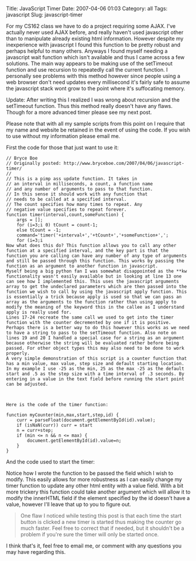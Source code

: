Title: JavaScript Timer
Date: 2007-04-06 01:03
Category: all
Tags: javascript
Slug: javascript-timer

For my CS162 class we have to do a project requiring some AJAX. I've actually
never used AJAX before, and really haven't used javascript other than to
manipulate already existing html information. However despite my inexperience
with javascript I found this function to be pretty robust and perhaps helpful
to many others. Anyways I found myself needing a javascript wait function which
isn't available and thus I came across a few solutions. The main way appears to
be making use of the setTimeout function and use recursion to repeatedly call
the current function. I personally see problems with this method however since
people using a web browser don't need updates every millisecond it's fairly
safe to assume the javascript stack wont grow to the point where it's
suffocating memory.

Update: After writing this I realized I was wrong about recursion and the
setTimeout function. Thus this method really doesn't have any flaws. Though for
a more advanced timer please see my next post.

Please note that with all my sample scripts from this point on I require that
my name and website be retained in the event of using the code. If you wish to
use without my information please email me.

First the code for those that just want to use it:

    // Bryce Boe
    // Originally posted: http://www.bryceboe.com/2007/04/06/javascript-timer/
    //
    // This is a pimp ass update function. It takes in
    // an interval in milliseconds, a count, a function name
    // and any number of arguments to pass to that function.
    // In this sense it should work with any function that
    // needs to be called at a specified interval.
    // The count specifies how many times to repeat. Any
    // negative value specifies to repeat forever.
    function timer(interval,count,someFunction) {
        args = [];
        for (i=3;i 0) tCount = count-1;
        else tCount = -1;
        command='timer('+interval+','+tCount+','+someFunction+',';
        for (i=3;i
    Now what does this do? This function allows you to call any other function at a specified interval, and the key part is that the function you are calling can have any number of any type of arguments and still be passed through this function. This works by passing the function as an argument to another function in javascript.
    Myself being a big python fan I was somewhat disappointed as the **kw functionality wasn't easily available but in looking at line 13 one can see how I implemented this. This uses the javascript arguments array to get the undeclared parameters which are then passed into the function we wish to call by using the javascript apply function. This is essentially a trick because apply is used so that we can pass an array as the arguments to the function rather than using apply to modify the meaning of the keyword this in the callee as I understand apply is really used for.
    Lines 17-24 recreate the same call we used to get into the timer function with the counter decremented by one if it is positive. Perhaps there is a better way to do this however this works as we need to have a string to pass to the setTimeout function. Also note on lines 19 and 20 I handled a special case for a string as an argument because otherwise the string will be evaluated rather before being passed. For other object types this may also need to be done to work properly.
    A very simple demonstration of this script is a counter function that has a min value, max value, step size and default starting location. In my example I use -25 as the min, 25 as the max -25 as the default start and .5 as the step size with a time interval of .3 seconds. By entering in a value in the text field before running the start point can be adjusted.



    Here is the code of the timer function:

    function myCounter(min,max,start,step,id) {
        curr = parseFloat(document.getElementById(id).value);
        if (isNaN(curr)) curr = start
        n = curr+step;
        if (min <= n && n <= max) {
            document.getElementById(id).value=n;
        }
    }

And the code used to start the timer:

Notice how I wrote the function to be passed the field which I wish to modify.
This easily allows for more robustness as I can easily change my timer function
to update any other html entity with a value field. With a bit more trickery
this function could take another argument which will allow it to modify the
innerHTML field if the element specified by the id doesn't have a value,
however I'll leave that up to you to figure out.

> One flaw I noticed while testing this post is that each time the start button
> is clicked a new timer is started thus making the counter go much faster.
> Feel free to correct that if needed, but it shouldn't be a problem if you're
> sure the timer will only be started once.

I think that's it, feel free to email me, or comment with any questions you may
have regarding this.
